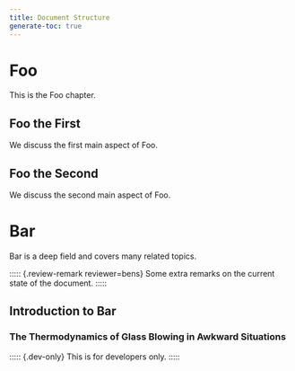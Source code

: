 ```yaml
---
title: Document Structure
generate-toc: true
---
```


# Foo

This is the Foo chapter.

## Foo the First

We discuss the first main aspect of Foo.

## Foo the Second

We discuss the second main aspect of Foo.

# Bar

Bar is a deep field and covers many related topics.

::::: {.review-remark reviewer=bens}
Some extra remarks on the current state of the document.
:::::

## Introduction to Bar

### The Thermodynamics of Glass Blowing in Awkward Situations

::::: {.dev-only}
This is for developers only.
:::::
